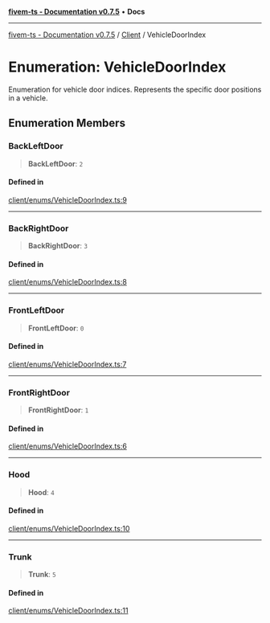 [**fivem-ts - Documentation v0.7.5**](../../../README.md) • **Docs**

***

[fivem-ts - Documentation v0.7.5](../../../README.md) / [Client](../README.md) / VehicleDoorIndex

# Enumeration: VehicleDoorIndex

Enumeration for vehicle door indices.
Represents the specific door positions in a vehicle.

## Enumeration Members

### BackLeftDoor

> **BackLeftDoor**: `2`

#### Defined in

[client/enums/VehicleDoorIndex.ts:9](https://github.com/Purpose-Dev/fivem-ts/blob/main/src/client/enums/VehicleDoorIndex.ts#L9)

***

### BackRightDoor

> **BackRightDoor**: `3`

#### Defined in

[client/enums/VehicleDoorIndex.ts:8](https://github.com/Purpose-Dev/fivem-ts/blob/main/src/client/enums/VehicleDoorIndex.ts#L8)

***

### FrontLeftDoor

> **FrontLeftDoor**: `0`

#### Defined in

[client/enums/VehicleDoorIndex.ts:7](https://github.com/Purpose-Dev/fivem-ts/blob/main/src/client/enums/VehicleDoorIndex.ts#L7)

***

### FrontRightDoor

> **FrontRightDoor**: `1`

#### Defined in

[client/enums/VehicleDoorIndex.ts:6](https://github.com/Purpose-Dev/fivem-ts/blob/main/src/client/enums/VehicleDoorIndex.ts#L6)

***

### Hood

> **Hood**: `4`

#### Defined in

[client/enums/VehicleDoorIndex.ts:10](https://github.com/Purpose-Dev/fivem-ts/blob/main/src/client/enums/VehicleDoorIndex.ts#L10)

***

### Trunk

> **Trunk**: `5`

#### Defined in

[client/enums/VehicleDoorIndex.ts:11](https://github.com/Purpose-Dev/fivem-ts/blob/main/src/client/enums/VehicleDoorIndex.ts#L11)
